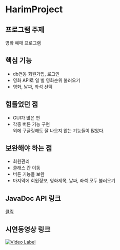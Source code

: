 # HarimProject

## 프로그램 주제
영화 예매 프로그램

## 핵심 기능
- db연동 회원가입, 로그인  
- 영화 API로 일 별 영화순위 불러오기  
- 영화, 날짜, 좌석 선택

## 힘들었던 점  
- GUI가 많은 편
- 각종 버튼 기능 구현  
외에 구글링해도 잘 나오지 않는 기능들이 많았다.

## 보완해야 하는 점
- 회원관리  
- 클래스 간 이동  
- 버튼 기능들 보완
- 마지막에 회원정보, 영화제목, 날짜, 좌석 모두 불러오기

## JavaDoc API 링크
[클릭](https://harim6745.github.io/HarimProject/blob/master/doc/index.html)
## 시연동영상 링크

[![Video Label](http://img.youtube.com/vi/sfj8VVkqZME/0.jpg)](https://youtu.be/sfj8VVkqZME)

##
